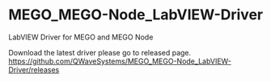 # MEGO_MEGO-Node_LabVIEW-Driver
LabVIEW Driver for MEGO and MEGO Node

Download the latest driver please go to released page.
https://github.com/QWaveSystems/MEGO_MEGO-Node_LabVIEW-Driver/releases
